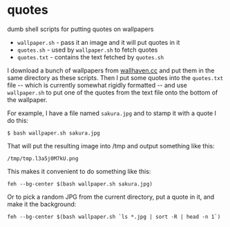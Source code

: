 # quotes

dumb shell scripts for putting quotes on wallpapers

* `wallpaper.sh` - pass it an image and it will put quotes in it
* `quotes.sh` - used by `wallpaper.sh` to fetch quotes
* `quotes.txt` - contains the text fetched by `quotes.sh`

I download a bunch of wallpapers from [wallhaven.cc](https://wallhaven.cc) and
put them in the same directory as these scripts.  Then I put some quotes into
the `quotes.txt` file -- which is currently somewhat rigidly formatted -- and
use `wallpaper.sh` to put one of the quotes from the text file onto the bottom
of the wallpaper.

For example, I have a file named `sakura.jpg` and to stamp it with a quote I do
this:

    $ bash wallpaper.sh sakura.jpg

That will put the resulting image into /tmp and output something like this:

    /tmp/tmp.l3a5j0M7kU.png

This makes it convenient to do something like this:

    feh --bg-center $(bash wallpaper.sh sakura.jpg)

Or to pick a random JPG from the current directory, put a quote in it, and make
it the background:

    feh --bg-center $(bash wallpaper.sh `ls *.jpg | sort -R | head -n 1`)
